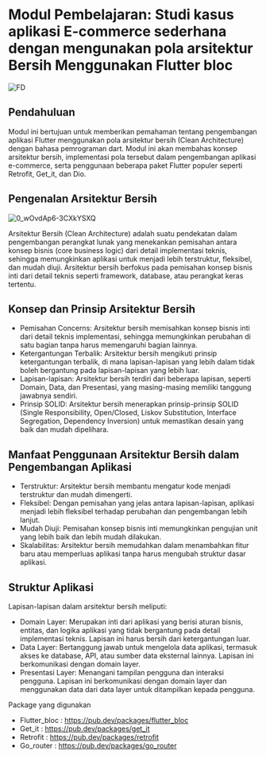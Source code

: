 # Modul Pembelajaran: Studi kasus aplikasi E-commerce sederhana dengan mengunakan pola arsitektur Bersih Menggunakan Flutter bloc


![FD](https://github.com/Rifkyyyyyyyy/clean_arch/assets/129695871/51836b46-9d95-43d4-9fbf-23b7597a570b)

## Pendahuluan

Modul ini bertujuan untuk memberikan pemahaman tentang pengembangan aplikasi Flutter menggunakan pola arsitektur bersih (Clean Architecture) dengan bahasa pemrograman dart. 
Modul ini akan membahas konsep arsitektur bersih, implementasi pola tersebut dalam pengembangan aplikasi e-commerce, serta penggunaan beberapa paket Flutter populer seperti Retrofit, Get_it, dan Dio.

## Pengenalan Arsitektur Bersih 
![0_wOvdAp6-3CXkYSXQ](https://github.com/Rifkyyyyyyyy/package_hell/assets/129695871/58178601-f4a3-4c21-8a1e-e5b33067faea)

Arsitektur Bersih (Clean Architecture) adalah suatu pendekatan dalam pengembangan perangkat lunak yang menekankan pemisahan antara konsep bisnis (core business logic) dari detail implementasi teknis, sehingga memungkinkan aplikasi untuk menjadi lebih terstruktur, fleksibel, dan mudah diuji. Arsitektur bersih berfokus pada pemisahan konsep bisnis inti dari 
detail teknis seperti framework, database, atau perangkat keras tertentu.

## Konsep dan Prinsip Arsitektur Bersih 

- Pemisahan Concerns: Arsitektur bersih memisahkan konsep bisnis inti dari detail teknis implementasi, sehingga memungkinkan perubahan di satu bagian tanpa harus memengaruhi bagian 
  lainnya.
- Ketergantungan Terbalik: Arsitektur bersih mengikuti prinsip ketergantungan terbalik, di mana lapisan-lapisan yang lebih dalam tidak boleh bergantung pada lapisan-lapisan yang lebih 
  luar.
- Lapisan-lapisan: Arsitektur bersih terdiri dari beberapa lapisan, seperti Domain, Data, dan Presentasi, yang masing-masing memiliki tanggung jawabnya sendiri.
- Prinsip SOLID: Arsitektur bersih menerapkan prinsip-prinsip SOLID (Single Responsibility, Open/Closed, Liskov Substitution, Interface Segregation, Dependency Inversion) untuk 
  memastikan desain yang baik dan mudah dipelihara.

##  Manfaat Penggunaan Arsitektur Bersih dalam Pengembangan Aplikasi 

- Terstruktur: Arsitektur bersih membantu mengatur kode menjadi terstruktur dan mudah dimengerti.
- Fleksibel: Dengan pemisahan yang jelas antara lapisan-lapisan, aplikasi menjadi lebih fleksibel terhadap perubahan dan pengembangan lebih lanjut.
- Mudah Diuji: Pemisahan konsep bisnis inti memungkinkan pengujian unit yang lebih baik dan lebih mudah dilakukan.
- Skalabilitas: Arsitektur bersih memudahkan dalam menambahkan fitur baru atau memperluas aplikasi tanpa harus mengubah struktur dasar aplikasi.

##  Struktur Aplikasi 

Lapisan-lapisan dalam arsitektur bersih meliputi:

- Domain Layer: Merupakan inti dari aplikasi yang berisi aturan bisnis, entitas, dan logika aplikasi yang tidak bergantung pada detail implementasi teknis. Lapisan ini harus bersih dari 
  ketergantungan luar.
- Data Layer: Bertanggung jawab untuk mengelola data aplikasi, termasuk akses ke database, API, atau sumber data eksternal lainnya. Lapisan ini berkomunikasi dengan domain layer.
- Presentasi Layer: Menangani tampilan pengguna dan interaksi pengguna. Lapisan ini berkomunikasi dengan domain layer dan menggunakan data dari data layer untuk ditampilkan kepada 
  pengguna.

Package yang digunakan

- Flutter_bloc : https://pub.dev/packages/flutter_bloc
- Get_it : https://pub.dev/packages/get_it
- Retrofit : https://pub.dev/packages/retrofit
- Go_router : https://pub.dev/packages/go_router
